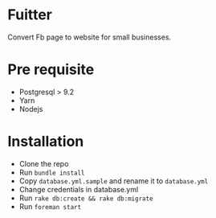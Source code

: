 # Fuitter

Convert Fb page to website for small businesses.

# Pre requisite

- Postgresql > 9.2
- Yarn
- Nodejs

# Installation

- Clone the repo
- Run `bundle install`
- Copy `database.yml.sample` and rename it to `database.yml`
- Change credentials in database.yml
- Run `rake db:create && rake db:migrate`
- Run `foreman start`
